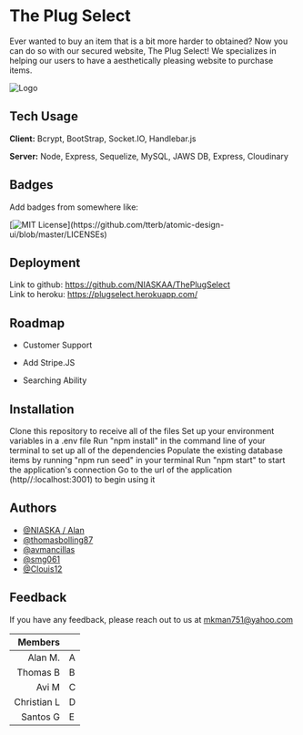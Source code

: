 
# The Plug Select

Ever wanted to buy an item that is a bit more harder to obtained? Now you can do so with our secured website, The Plug Select! We specializes in helping our users to have a aesthetically pleasing website to purchase items.


![Logo](https://res.cloudinary.com/ddtqwizaf/image/upload/v1623718856/logo_dphoku.png)

    
## Tech Usage

**Client:** Bcrypt, BootStrap, Socket.IO, Handlebar.js

**Server:** Node, Express, Sequelize, MySQL, JAWS DB, Express, Cloudinary

  
## Badges

Add badges from somewhere like: 

[![MIT License](https://img.shields.io/apm/l/atomic-design-ui.svg?)](https://github.com/tterb/atomic-design-ui/blob/master/LICENSEs)

  
## Deployment

Link to github: https://github.com/NIASKAA/ThePlugSelect \
Link to heroku: https://plugselect.herokuapp.com/

  
## Roadmap

- Customer Support

- Add Stripe.JS

- Searching Ability


## Installation

Clone this repository to receive all of the files
Set up your environment variables in a .env file
Run "npm install" in the command line of your terminal to set up all of the dependencies
Populate the existing database items by running "npm run seed" in your terminal
Run "npm start" to start the application's connection
Go to the url of the application (http//:localhost:3001) to begin using it

  
## Authors

- [@NIASKA / Alan](https://github.com/NIASKAA)
- [@thomasbolling87](https://github.com/thomasbolling87)
- [@avmancillas](https://github.com/avmancillas)
- [@smg061](https://github.com/smg061)
- [@Clouis12](https://github.com/Clouis12)

  
## Feedback

If you have any feedback, please reach out to us at mkman751@yahoo.com

| Members      |   |
|------------:|---|
| Alan M.     | A |
| Thomas B    | B |
| Avi M       | C |
| Christian L | D |
| Santos G    | E |
